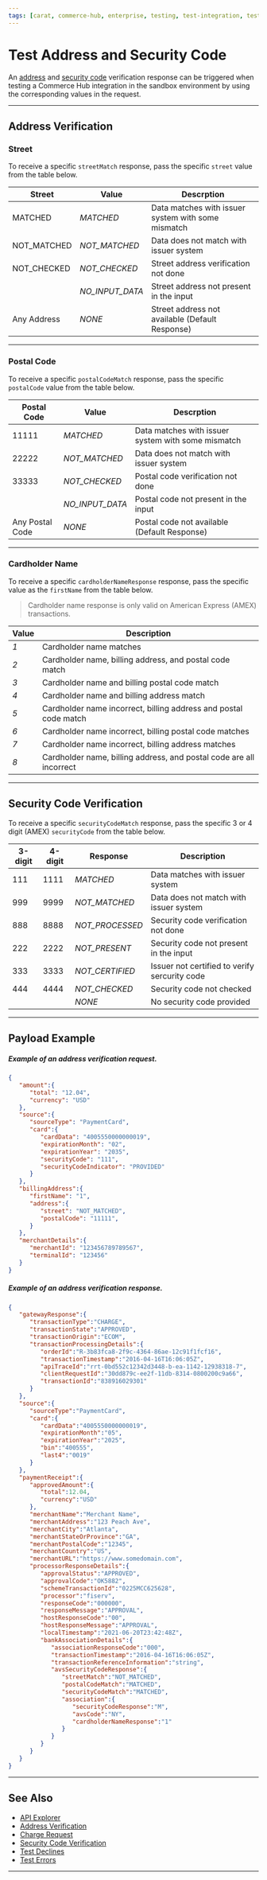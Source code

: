 ```yaml
---
tags: [carat, commerce-hub, enterprise, testing, test-integration, test-cards, test-errors]
---
```


# Test Address and Security Code

An [address](?path=docs/Resources/Guides/Fraud/Address-Verification.md) and [security code](?path=docs/Resources/Guides/Fraud/Security-Code.md) verification response can be triggered when testing a Commerce Hub integration in the sandbox environment by using the corresponding values in the request.

--- 

## Address Verification

### Street

To receive a specific `streetMatch` response, pass the specific `street` value from the table below.

| Street | Value | Descrption | 
| ----- | ---- | ------------|
| MATCHED | *MATCHED* | Data matches with issuer system with some mismatch |
| NOT_MATCHED | *NOT_MATCHED* | Data does not match with issuer system |
| NOT_CHECKED |*NOT_CHECKED* | Street address verification not done |
| |*NO_INPUT_DATA* | Street address not present in the input |
| Any Address | *NONE* | Street address not available (Default Response) |

---

### Postal Code

To receive a specific `postalCodeMatch` response, pass the specific `postalCode` value  from the table below.

| Postal Code  | Value | Descrption | 
| ----- | ---- | ------------|
| 11111 | *MATCHED* | Data matches with issuer system with some mismatch |
| 22222 | *NOT_MATCHED* | Data does not match with issuer system |
| 33333 | *NOT_CHECKED* | Postal code verification not done |
| | *NO_INPUT_DATA* | Postal code not present in the input |
| Any Postal Code | *NONE* | Postal code not available (Default Response) |

---

### Cardholder Name

To receive a specific `cardholderNameResponse` response, pass the specific value as the `firstName` from the table below.

<!-- theme: info -->
> Cardholder name response is only valid on American Express (AMEX) transactions.

| Value | Description |
| ------- | ------- |
| *1* | Cardholder name matches |
| *2* | Cardholder name, billing address, and postal code match |
| *3* | Cardholder name and billing postal code match |
| *4* | Cardholder name and billing address match |
| *5* | Cardholder name incorrect, billing address and postal code match |
| *6* | Cardholder name incorrect, billing postal code matches |
| *7* | Cardholder name incorrect, billing address matches |
| *8* | Cardholder name, billing address, and postal code are all incorrect |

---

## Security Code Verification

To receive a specific `securityCodeMatch` response, pass the specific 3 or 4 digit (AMEX) `securityCode` from the table below.

<!-- 
Will our system automatically submit the void on the test card or will the merchant have to manually void the transaction?
Is our certification testing scripts using sandbox test scenarios or network E2E testing scripts?
Will we support 3-D secure?
Can we simulate payments in another country?
Zip Code
 --> 

| 3-digit | 4-digit | Response | Description |
| ---- | ----- | ----------|-----|
| 111 | 1111 | *MATCHED* | Data matches with issuer system | 
| 999 | 9999 | *NOT_MATCHED* | Data does not match with issuer system |
| 888 | 8888 | *NOT_PROCESSED* | Security code verification not done |
| 222 | 2222 | *NOT_PRESENT* | Security code not present in the input |
| 333 | 3333 | *NOT_CERTIFIED*| Issuer not certified to verify sercurity code |
| 444 | 4444 | *NOT_CHECKED* | Security code not checked |
|  |  | *NONE* | No security code provided |


---

## Payload Example

<!--
type: tab
title: Request
-->

##### Example of an address verification request.

```json
{
   "amount":{
      "total": "12.04",
      "currency": "USD"
   },
   "source":{
      "sourceType": "PaymentCard",
      "card":{
         "cardData": "4005550000000019",
         "expirationMonth": "02",
         "expirationYear": "2035",
         "securityCode": "111",
         "securityCodeIndicator": "PROVIDED"
      }
   },
   "billingAddress":{
      "firstName": "1",
      "address":{
         "street": "NOT_MATCHED",
         "postalCode": "11111",
      }
   },
   "merchantDetails":{
      "merchantId": "123456789789567",
      "terminalId": "123456"
   }
}

```
<!--
type: tab
title: Response
-->

##### Example of an address verification response.

```json
{
   "gatewayResponse":{
      "transactionType":"CHARGE",
      "transactionState":"APPROVED",
      "transactionOrigin":"ECOM",
      "transactionProcessingDetails":{
         "orderId":"R-3b83fca8-2f9c-4364-86ae-12c91f1fcf16",
         "transactionTimestamp":"2016-04-16T16:06:05Z",
         "apiTraceId":"rrt-0bd552c12342d3448-b-ea-1142-12938318-7",
         "clientRequestId":"30dd879c-ee2f-11db-8314-0800200c9a66",
         "transactionId":"838916029301"
      }
   },
   "source":{
      "sourceType":"PaymentCard",
      "card":{
         "cardData":"4005550000000019",
         "expirationMonth":"05",
         "expirationYear":"2025",
         "bin":"400555",
         "last4":"0019"
      }
   },
   "paymentReceipt":{
      "approvedAmount":{
         "total":12.04,
         "currency":"USD"
      },
      "merchantName":"Merchant Name",
      "merchantAddress":"123 Peach Ave",
      "merchantCity":"Atlanta",
      "merchantStateOrProvince":"GA",
      "merchantPostalCode":"12345",
      "merchantCountry":"US",
      "merchantURL":"https://www.somedomain.com",
      "processorResponseDetails":{
         "approvalStatus":"APPROVED",
         "approvalCode":"OK5882",
         "schemeTransactionId":"0225MCC625628",
         "processor":"fiserv",
         "responseCode":"000000",
         "responseMessage":"APPROVAL",
         "hostResponseCode":"00",
         "hostResponseMessage":"APPROVAL",
         "localTimestamp":"2021-06-20T23:42:48Z",
         "bankAssociationDetails":{
            "associationResponseCode":"000",
            "transactionTimestamp":"2016-04-16T16:06:05Z",
            "transactionReferenceInformation":"string",
            "avsSecurityCodeResponse":{
               "streetMatch":"NOT_MATCHED",
               "postalCodeMatch":"MATCHED",
               "securityCodeMatch":"MATCHED",
               "association":{
                  "securityCodeResponse":"M",
                  "avsCode":"NY",
                  "cardholderNameResponse":"1"
               }
            }
         }
      }
   }
}
```
<!-- type: tab-end -->

---

## See Also

- [API Explorer](../api/?type=post&path=/payments/v1/charges)
- [Address Verification](?path=docs/Resources/Guides/Fraud/Address-Verification.md)
- [Charge Request](path?=docs/Resources/API-Documents/Payments/Charges.md)
- [Security Code Verification](?path=docs/Resources/Guides/Fraud/Security-Code.md)
- [Test Declines](?path=docs/Resources/Guides/Testing/Test-Declines.md)
- [Test Errors](?path=docs/Resources/Guides/Testing/Test-Errors.md)

---
